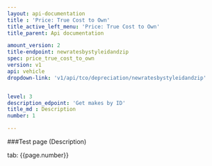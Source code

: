 ```yaml
---
layout: api-documentation
title : 'Price: True Cost to Own'
title_active_left_menu: 'Price: True Cost to Own'
title_parent: Api documentation

amount_version: 2
title-endpoint: newratesbystyleidandzip
spec: price_true_cost_to_own
version: v1
api: vehicle
dropdown-link: 'v1/api/tco/depreciation/newratesbystyleidandzip'


level: 3
description_edpoint: 'Get makes by ID'
title_md : Description
number: 1

---
```



###Test page (Description)

tab: {{page.number}}

